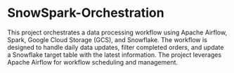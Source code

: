 # SnowSpark-Orchestration
This project orchestrates a data processing workflow using Apache Airflow, Spark, Google Cloud Storage (GCS), and Snowflake. The workflow is designed to handle daily data updates, filter completed orders, and update a Snowflake target table with the latest information. The project leverages Apache Airflow for workflow scheduling and management.
